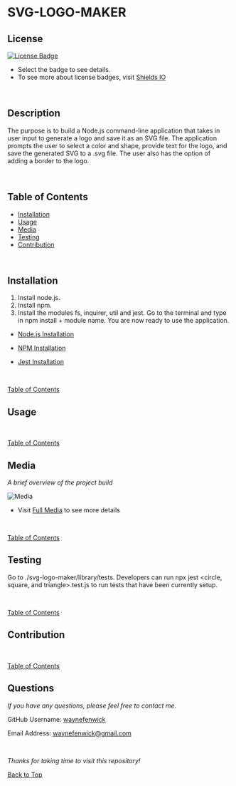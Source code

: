 

# SVG-LOGO-MAKER

## License
[![License Badge](https://img.shields.io/badge/license-mit-green?style=plastic)](https://choosealicense.com/licenses/mit/)&nbsp;

* Select the badge to see details.
* To see more about license badges, visit [Shields IO](https://shields.io/category/license)

&nbsp;

## Description
The purpose is to build a Node.js command-line application that takes in user input to generate a logo and save it as an SVG file. The application prompts the user to select a color and shape, provide text for the logo, and save the generated SVG to a .svg file. The user also has the option of adding a border to the logo.

&nbsp;

## Table of Contents

 * [Installation](#installation)
 * [Usage](#usage)
 * [Media](#media)
 * [Testing](#testing)
 * [Contribution](#contribution)
 

&nbsp;

## Installation

1. Install node.js.
2. Install npm.
3. Install the modules fs, inquirer, util and jest. Go to the terminal and type in npm install + module name. You are now ready to use the application.

* [Node.js Installation](https://nodejs.org/en)

* [NPM Installation](https://docs.npmjs.com/cli/v8/commands/npm-install)

* [Jest Installation](https://jestjs.io/docs/getting-started)

&nbsp;

[Table of Contents](#table-of-contents)



## Usage



&nbsp;

[Table of Contents](#table-of-contents)



## Media
_A brief overview of the project build_
&nbsp;


![Media](./library/images/SVGBrief.gif)

* Visit [Full Media](https://drive.google.com/file/d/10J25oGzqWXDTcjkg8xgADKCAaRjAKWo0/view?usp=share_link) to see more details

&nbsp;

[Table of Contents](#table-of-contents)



## Testing

Go to ./svg-logo-maker/library/tests. Developers can run npx jest <circle, square, and triangle>.test.js to run tests that have been currently setup.

&nbsp;

[Table of Contents](#table-of-contents)



## Contribution


&nbsp;

[Table of Contents](#table-of-contents)



## Questions

_If you have any questions, please feel free to contact me._

GitHub Username: [waynefenwick](https://github.com/waynefenwick)

Email Address: <a href="mailto:waynefenwick@gmail.com">waynefenwick@gmail.com</a>

&nbsp;

_Thanks for taking time to visit this repository!_

[Back to Top](#)

